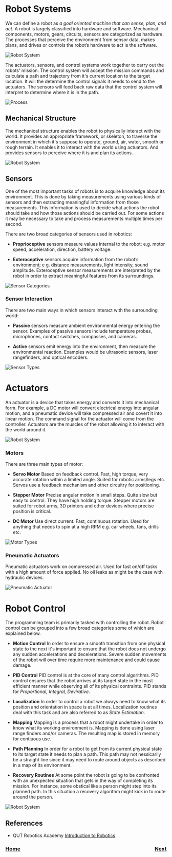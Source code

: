 # Robot Systems
We can define a robot as <i>a goal oriented machine that can sense, plan, and act</i>.  A robot is largely classified into hardware and software. Mechanical components, motors, gears, circuits, sensors are categorized as hardware. The processes that perceive the environment from sensor data, makes plans, and drives or controls the robot’s hardware to act is the software.

![Robot System](../../images/FRCConcepts/FRCConcepts.001.jpeg)

The actuators, sensors, and control systems work together to carry out the robots' mission.  The control system will accept the mission commands and calculate a path and trajectory from it's current location to the target location.  It will the determine the control signals it needs to send to the actuators.  The sensors will feed back raw data that the control system will interpret to determine where it is in the path.

![Process](../../images/FRCConcepts/FRCConcepts.008.jpeg)

## Mechanical Structure
The mechanical structure enables the robot to physically interact with the world. It provides an appropriate framework, or skeleton, to traverse the environment in which it's suppose to operate, ground, air, water, smooth or rough terrain.  It enables it to interact with the world using actuators.  And provides sensors to perceive where it is and plan its actions.

![Robot System](../../images/FRCConcepts/FRCConcepts.002.jpeg)

## Sensors

One of the most important tasks of robots is to acquire knowledge about its environment. This is done by taking measurements using various kinds of sensors and then extracting meaningful information from those measurements. This information is used to decide what actions the robot should take and how those actions should be carried out.  For some actions it may be necessary to take and process measurements multiple times per second.

There are two broad categories of sensors used in robotics:

- **Proprioceptive** sensors measure values internal to the robot; e.g. motor speed, acceleration, direction, battery voltage.

- **Exteroceptive** sensors acquire information from the robot’s environment; e g. distance measurements, light intensity, sound amplitude. Exteroceptive sensor measurements are interpreted by the robot in order to extract meaningful features from its surroundings.

![Sensor Categories](../../images/FRCConcepts/FRCConcepts.003.jpeg)

### Sensor Interaction
There are two main ways in which sensors interact with the surrounding world:

- **Passive** sensors measure ambient environmental energy entering the sensor. Examples of passive sensors include temperature probes, microphones, contact switches, compasses, and cameras.

- **Active** sensors emit energy into the environment, then measure the environmental reaction.  Examples would be ultrasonic sensors, laser rangefinders, and optical encoders.

![Sensor Types](../../images/FRCConcepts/FRCConcepts.006.jpeg)


# Actuators
An actuator is a device that takes energy and converts it into mechanical form. For example, a DC motor will convert electrical energy into angular motion, and a pneumatic device will take compressed air and covert it into linear motion.  The command signal for the actuator will come from the controller.  Actuators are the muscles of the robot allowing it to interact with the world around it.


![Robot System](../../images/FRCConcepts/FRCConcepts.004.jpeg)

### Motors
There are three main types of motor:
- **Servo Motor**
      Based on feedback control.  Fast, high torque, very accurate rotation within a limited angle. Suited for robotic arms/legs etc. Servos use a feedback mechanism and other circuitry for positioning.

- **Stepper Motor**
        Precise angular motion in small steps. Quite slow but easy to control. They have high holding torque. Stepper motors are suited for robot arms, 3D printers and other devices where precise position is critical.

- **DC Motor**
      Use direct current.  Fast, continuous rotation. Used for anything that needs to spin at a high RPM e.g. car wheels, fans, drills etc.

![Motor Types](../../images/FRCConcepts/FRCConcepts.007.jpeg)      

### Pneumatic Actuators
Pneumatic actuators work on compressed air.  Used for fast on/off tasks with a high amount of force applied.  No oil leaks as might be the case with hydraulic devices.

![Pneumatic Actuator](../../images/FRCConcepts/FRCConcepts.010.jpeg)

# Robot Control
The programming team is primarily tasked with controlling the robot.  Robot control can be grouped into a few broad categories some of which are explained below.

- **Motion Control** 
            In order to ensure a smooth transition from one physical state to the next it's important to ensure that the robot does not undergo any sudden accelerations and decelerations.  Severe sudden movements of the robot will over time require more maintenance and could cause damage.

- **PID Control**
            PID control is at the core of many control algorithms.  PID control ensures that the robot arrives at its target state in the most efficient manner while observing all of its physical contraints.  PID stands for <i>Proportional, Integral, Devirative</i>.

- **Localization**
            In order to control a robot we always need to know what its position and orientation in space is at all times. Localization routines deal with this task and are also referred to as <i>State Estimation</i>. 

<!-- - **Projectile Motion**
            Projectile motion is concerned with firing some kind of projectile with the goal of hitting a target.  Calculations used in these motion algorithms are taken directly from the study on Newtonian physics. -->

- **Mapping**
            Mapping is a process that a robot might undertake in order to know what its working environment is.  Mapping is done using laser range finders and/or cameras.  The resulting map is stored in memory for contiuous use.

- **Path Planning**
            In order for a robot to get from its current physical state to its target state it needs to plan a path. This path may not nessicarily be a straight line since it may need to route around objects as described in a map of its environment.      

- **Recovery Routines** 
            At some point the robot is going to be confronted with an unexpected situation that gets in the way of completing its mission.  For instance, some obstical like a person might step into its planned path.  In this situation a recovery algorithm might kick in to route around the person.                           

![Robot System](../../images/FRCConcepts/FRCConcepts.005.jpeg)

## References 
- QUT Robotics Academy [Introduction to Robotics](https://robotacademy.net.au/masterclass/introduction-to-robotics/)

<h3><span style="float:left">
<a href="index">Home</a></span>
<span style="float:right">
<a href="../geometry">Next</a></span></h3>